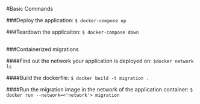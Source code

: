 #Basic Commands

###Deploy the application: `$ docker-compose up`

###Teardown the applicaiton: `$ docker-compose down`

##

###Containerized migrations

####Find out the network your application is deployed on: `$docker network ls`

####Build the dockerfile: `$ docker build -t migration .`

####Run the migration image in the network of the application container: `$ docker run --network=<'network'> migration`

